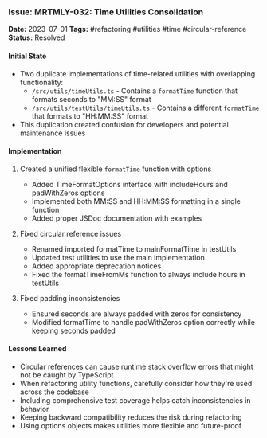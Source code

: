 ### Issue: MRTMLY-032: Time Utilities Consolidation
**Date:** 2023-07-01
**Tags:** #refactoring #utilities #time #circular-reference
**Status:** Resolved

#### Initial State
- Two duplicate implementations of time-related utilities with overlapping functionality:
  - `/src/utils/timeUtils.ts` - Contains a `formatTime` function that formats seconds to "MM:SS" format
  - `/src/utils/testUtils/timeUtils.ts` - Contains a different `formatTime` that formats to "HH:MM:SS" format
- This duplication created confusion for developers and potential maintenance issues

#### Implementation
1. Created a unified flexible `formatTime` function with options
   - Added TimeFormatOptions interface with includeHours and padWithZeros options
   - Implemented both MM:SS and HH:MM:SS formatting in a single function
   - Added proper JSDoc documentation with examples

2. Fixed circular reference issues
   - Renamed imported formatTime to mainFormatTime in testUtils
   - Updated test utilities to use the main implementation
   - Added appropriate deprecation notices
   - Fixed the formatTimeFromMs function to always include hours in testUtils

3. Fixed padding inconsistencies
   - Ensured seconds are always padded with zeros for consistency
   - Modified formatTime to handle padWithZeros option correctly while keeping seconds padded

#### Lessons Learned
- Circular references can cause runtime stack overflow errors that might not be caught by TypeScript
- When refactoring utility functions, carefully consider how they're used across the codebase
- Including comprehensive test coverage helps catch inconsistencies in behavior
- Keeping backward compatibility reduces the risk during refactoring
- Using options objects makes utilities more flexible and future-proof
